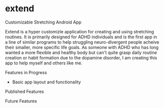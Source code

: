 # extend
Customizable Stretching Android App

Extend is a hyper customizle application for creating and using stretching routines. It is primarily designed for ADHD individuals and is the first app in a line of similar programs to help struggling neuro-divergent people acheive their smaller, more specific life goals. As someone with ADHD who has long wanted a more flexible and healthy body but can't quite grasp daily routine creation or habit formation due to the dopamine disorder, I am creating this app to help myself and others like me. 

Features in Progress
- Basic app layout and functionality

Published Features

Future Features
